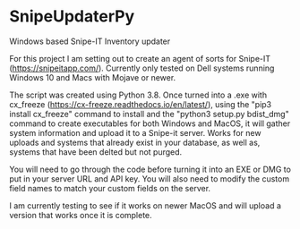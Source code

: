 # SnipeUpdaterPy
Windows based Snipe-IT Inventory updater

For this project I am setting out to create an agent of sorts for Snipe-IT (https://snipeitapp.com/).
Currently only tested on Dell systems running Windows 10 and Macs with Mojave or newer.

The script was created using Python 3.8. Once turned into a .exe with cx_freeze (https://cx-freeze.readthedocs.io/en/latest/), using the "pip3 install cx_freeze" command to install and the "python3 setup.py bdist_dmg" command to create executables for both Windows and MacOS, it will gather system information and upload it to a Snipe-it server. Works for new uploads and systems that already exist in your database, as well as, systems that have been delted but not purged.

You will need to go through the code before turning it into an EXE or DMG to put in your server URL and API key. 
You will also need to modify the custom field names to match your custom fields on the server.

I am currently testing to see if it works on newer MacOS and will upload a version that works once it is complete.
